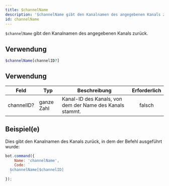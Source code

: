 ```yaml
---
title: $channelName
description: '$channelName gibt den Kanalnamen des angegebenen Kanals zurück.'
id: channelName
---
```


`$channelName` gibt den Kanalnamen des angegebenen Kanals zurück.

## Verwendung

```php
$channelName[channelID?]
```

## Verwendung

| Feld       | Typ        | Beschreibung                                             | Erforderlich |
| ---------- | ---------- | -------------------------------------------------------- |:------------:|
| channelID? | ganze Zahl | Kanal-ID des Kanals, von dem der Name des Kanals stammt. |    falsch    |

## Beispiel(e)

Dies gibt den Kanalnamen des Kanals zurück, in dem der Befehl ausgeführt wurde:

```javascript
bot.command({
    Name: 'channelName',
    Code: `
  $channelName[$channelID]
  `
});
```
